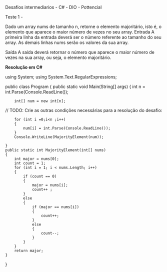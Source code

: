Desafios intermediarios - C# - DIO - Pottencial

Teste 1 - 

Dado um array nums de tamanho n, retorne o elemento majoritário, isto é, o elemento que aparece o maior número de vezes no seu array.
Entrada
A primeira linha da entrada deverá ser o número referente ao tamanho do seu array. As demais linhas nums serão os valores da sua array.

Saída
A saída deverá retornar o número que aparece o maior número de vezes na sua array, ou seja, o elemento majoritário.


**Resolução em C#**

using System;
using System.Text.RegularExpressions;


public class Program
{
    public static void Main(String[] args)
    {
        int n = int.Parse(Console.ReadLine());
        
        int[] num = new int[n];
        
    
// TODO: Crie as outras condições necessárias para a resolução do desafio:


        for (int i =0;i<n ;i++)
        {
            num[i] = int.Parse(Console.ReadLine());
        }
        Console.WriteLine(MajorityElement(num));
        
    }
    public static int MajorityElement(int[] nums)
    {
        int major = nums[0];
        int count = 1;
        for (int i = 1; i < nums.Length; i++)
        {
            if (count == 0) 
            {
                major = nums[i];
                count++ ;
            }
            else
            {
                if (major == nums[i])
                {
                    count++;
                }
                else
                {
                    count--;
                }
            }
        }
        return major;
    }
}
